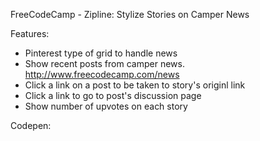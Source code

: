 FreeCodeCamp - Zipline: Stylize Stories on Camper News

Features:

- Pinterest type of grid to handle news
- Show recent posts from camper news. http://www.freecodecamp.com/news
- Click a link on a post to be taken to story's originl link
- Click a link to go to post's discussion page
- Show number of upvotes on each story

Codepen:

